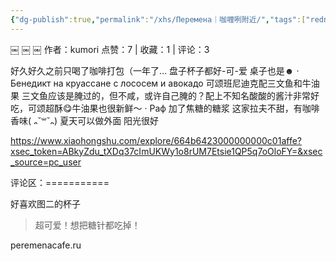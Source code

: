 ```yaml
---
{"dg-publish":true,"permalink":"/xhs/Перемена｜咖喱咧附近/","tags":["rednote"],"created":"2025-03-17T18:25:53.027+08:00","updated":"2025-03-17T21:33:26.467+08:00"}
---
```


￼
￼
￼
作者：kumori
点赞：7   |   收藏：1   |   评论：3

好久好久之前只喝了咖啡打包（一年了…
盘子杯子都好-可-爱 桌子也是☻
· Бенедикт на круассане с лососем и авокадо 可颂班尼迪克配三文鱼和牛油果 三文鱼应该是腌过的，但不咸，或许自己腌的？配上不知名酸酸的酱汁非常好吃，可颂超酥😋牛油果也很新鲜～
· Раф 加了焦糖的糖浆 这家拉夫不甜，有咖啡香味( ᎔˘꒳˘᎔)
夏天可以做外面 阳光很好

https://www.xiaohongshu.com/explore/664b6423000000000c01affe?xsec_token=ABkyZdu_tXDq37cImUKWy1o8rUM7Etsie1QP5q7oOloFY=&xsec_source=pc_user

评论区：===========

好喜欢图二的杯子

> 超可爱！想把糖针都吃掉！

peremenacafe.ru